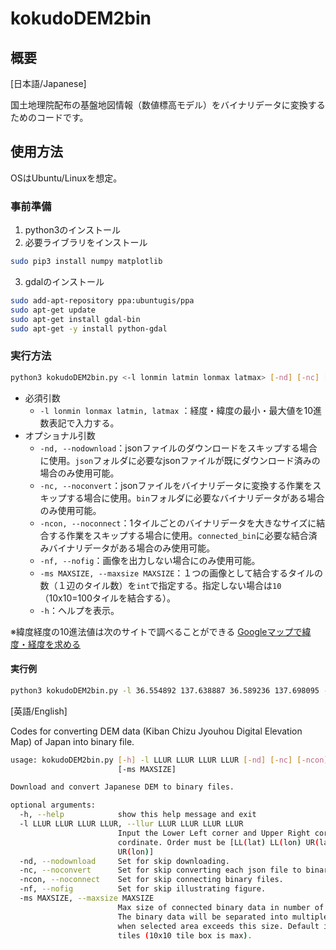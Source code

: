 # kokudoDEM2bin

## 概要

 [日本語/Japanese]

国土地理院配布の基盤地図情報（数値標高モデル）をバイナリデータに変換するためのコードです。



## 使用方法

OSはUbuntu/Linuxを想定。

### 事前準備

1. python3のインストール
2. 必要ライブラリをインストール

```bash
sudo pip3 install numpy matplotlib
```

3. gdalのインストール

```bash
sudo add-apt-repository ppa:ubuntugis/ppa
sudo apt-get update
sudo apt-get install gdal-bin
sudo apt-get -y install python-gdal
```



### 実行方法

``` bash
python3 kokudoDEM2bin.py <-l lonmin latmin lonmax latmax> [-nd] [-nc] [-ncon] [-nf] [-ms MAXSIZE] [-h]
```

* 必須引数
  * `-l lonmin lonmax latmin, latmax` ：経度・緯度の最小・最大値を10進数表記で入力する。
* オプショナル引数
  * `-nd, --nodownload`：jsonファイルのダウンロードをスキップする場合に使用。`json`フォルダに必要なjsonファイルが既にダウンロード済みの場合のみ使用可能。
  * `-nc, --noconvert`：jsonファイルをバイナリデータに変換する作業をスキップする場合に使用。`bin`フォルダに必要なバイナリデータがある場合のみ使用可能。
  * `-ncon, --noconnect`：1タイルごとのバイナリデータを大きなサイズに結合する作業をスキップする場合に使用。`connected_bin`に必要な結合済みバイナリデータがある場合のみ使用可能。
  * `-nf, --nofig`：画像を出力しない場合にのみ使用可能。
  * `-ms MAXSIZE, --maxsize MAXSIZE`：１つの画像として結合するタイルの数（１辺のタイル数）を`int`で指定する。指定しない場合は`10`（10x10=100タイルを結合する）。
  * `-h`：ヘルプを表示。

※緯度経度の10進法値は次のサイトで調べることができる [Googleマップで緯度・経度を求める](https://user.numazu-ct.ac.jp/~tsato/webmap/sphere/coordinates/advanced.html)



#### 実行例

```bash
python3 kokudoDEM2bin.py -l 36.554892 137.638887 36.589236 137.698095 -ms 100 --vmin 1000
```





[英語/English]

Codes for converting DEM data (Kiban Chizu Jyouhou Digital Elevation Map) of Japan into binary file.



```bash
usage: kokudoDEM2bin.py [-h] -l LLUR LLUR LLUR LLUR [-nd] [-nc] [-ncon] [-nf]
                        [-ms MAXSIZE]

Download and convert Japanese DEM to binary files.

optional arguments:
  -h, --help            show this help message and exit
  -l LLUR LLUR LLUR LLUR, --llur LLUR LLUR LLUR LLUR
                        Input the Lower Left corner and Upper Right corner
                        cordinate. Order must be [LL(lat) LL(lon) UR(lat)
                        UR(lon)]
  -nd, --nodownload     Set for skip downloading.
  -nc, --noconvert      Set for skip converting each json file to binary.
  -ncon, --noconnect    Set for skip connecting binary files.
  -nf, --nofig          Set for skip illustrating figure.
  -ms MAXSIZE, --maxsize MAXSIZE
                        Max size of connected binary data in number of tiles.
                        The binary data will be separated into multiple files
                        when selected area exceeds this size. Default is 10
                        tiles (10x10 tile box is max).
```

